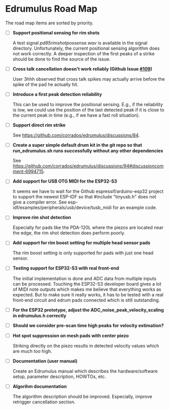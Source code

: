 # Edrumulus Road Map

The road map items are sorted by priority.


- [ ] **Support positional sensing for rim shots**

  A test signal *pd85rimshotpossense.wav* is available in the signal directory. Unfortunately, the
  current positional sensing algorithm does not work correctly. A deeper inspection of the first
  peaks of a strike should be done to find the source of the issue.

- [ ] **Cross talk cancellation doesn't work reliably (Github Issue [#109](https://github.com/corrados/edrumulus/issues/109))**

  User 3hhh observed that cross talk spikes may actually arrive before the spike of the pad he actually hit.

- [ ] **Introduce a first peak detection reliability**

  This can be used to improve the positional sensing. E.g., if the reliability is low, we could
  use the position of the last detected peak if it is close to the current peak in time (e.g., if
  we have a fast roll situation).

- [ ] **Support direct rim strike**

  See https://github.com/corrados/edrumulus/discussions/84.

- [ ] **Create a super simple default drum kit in the git repo so that run_edrumulus.sh runs successfully without any other dependencies**

  See https://github.com/corrados/edrumulus/discussions/94#discussioncomment-6994715.

- [ ] **Add support for USB OTG MIDI for the ESP32-S3**

  It seems we have to wait for the Github espressif/arduino-esp32 project to support the newest ESP-IDF
  so that #include "tinyusb.h" does not give a compiler error. See esp-idf/examples/peripherals/usb/device/tusb_midi
  for an example code.

- [ ] **Improve rim shot detection**

  Especially for pads like the PDA-120L where the piezos are located near the edge, the rim shot detection does perform poorly.

- [ ] **Add support for rim boost setting for multiple head sensor pads**

  The rim boost setting is only supported for pads with just one head sensor.

- [ ] **Testing support for ESP32-S3 with real front-end**

  The initial implementation is done and ADC data from multiple inputs can be processed. Touching the
  ESP32-S3 developer board gives a lot of MIDI note outputs which makes me believe that everything works
  as expected. But to make sure it really works, it has to be tested with a real front-end circuit and
  edrum pads connected which is still outstanding.

- [ ] **For the ESP32 prototype, adjust the ADC_noise_peak_velocity_scaling in edrumulus.h correctly**

- [ ] **Should we consider pre-scan time high peaks for velocity estimation?**

- [ ] **Hot spot suppression on mesh pads with center piezo**

  Striking directly on the piezo results in detected velocity values which are much too high.

- [ ] **Documentation (user manual)**

  Create an Edrumulus manual which describes the hardware/software setup, parameter description, HOWTOs, etc.

- [ ] **Algorihm documentation**

  The algorithm description should be improved. Especially, improve retrigger cancellation section.

